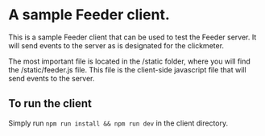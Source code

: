 # A sample Feeder client.

This is a sample Feeder client that can be used to test the Feeder server.
It will send events to the server as is designated for the clickmeter.

The most important file is located in the /static folder, where you will find the
/static/feeder.js file. This file is the client-side javascript file that will
send events to the server. 

## To run the client
Simply run ```npm run install && npm run dev``` in the client directory.
